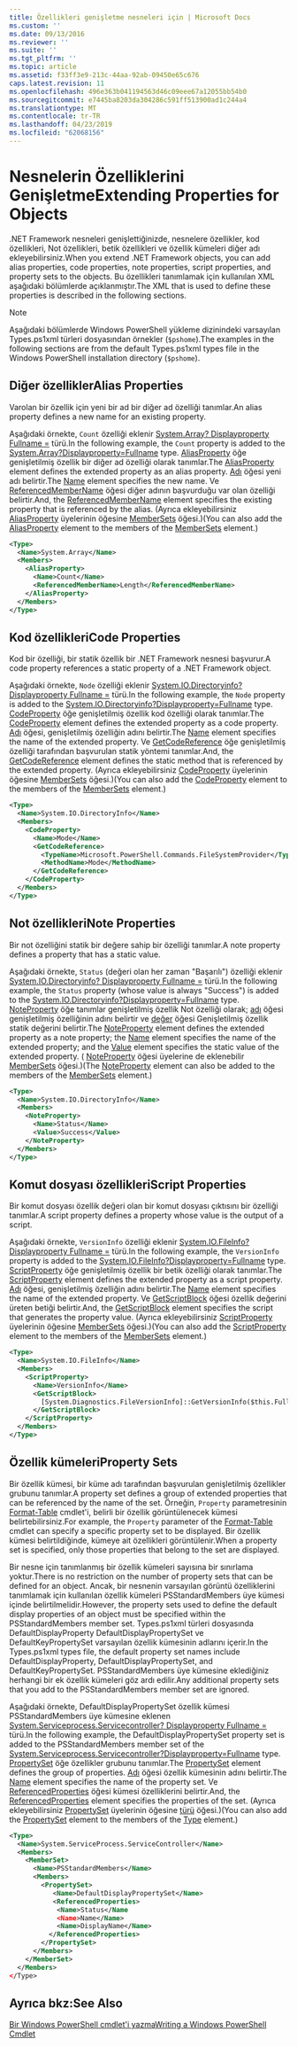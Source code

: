 ```yaml
---
title: Özellikleri genişletme nesneleri için | Microsoft Docs
ms.custom: ''
ms.date: 09/13/2016
ms.reviewer: ''
ms.suite: ''
ms.tgt_pltfrm: ''
ms.topic: article
ms.assetid: f33ff3e9-213c-44aa-92ab-09450e65c676
caps.latest.revision: 11
ms.openlocfilehash: 496e363b041194563d46c09eee67a12055bb54b0
ms.sourcegitcommit: e7445ba8203da304286c591ff513900ad1c244a4
ms.translationtype: MT
ms.contentlocale: tr-TR
ms.lasthandoff: 04/23/2019
ms.locfileid: "62068156"
---
```

# <a name="extending-properties-for-objects"></a><span data-ttu-id="d0398-102">Nesnelerin Özelliklerini Genişletme</span><span class="sxs-lookup"><span data-stu-id="d0398-102">Extending Properties for Objects</span></span>

<span data-ttu-id="d0398-103">.NET Framework nesneleri genişlettiğinizde, nesnelere özellikler, kod özellikleri, Not özellikleri, betik özellikleri ve özellik kümeleri diğer adı ekleyebilirsiniz.</span><span class="sxs-lookup"><span data-stu-id="d0398-103">When you extend .NET Framework objects, you can add alias properties, code properties, note properties, script properties, and property sets to the objects.</span></span> <span data-ttu-id="d0398-104">Bu özellikleri tanımlamak için kullanılan XML aşağıdaki bölümlerde açıklanmıştır.</span><span class="sxs-lookup"><span data-stu-id="d0398-104">The XML that is used to define these properties is described in the following sections.</span></span>

> [!NOTE]
> <span data-ttu-id="d0398-105">Aşağıdaki bölümlerde Windows PowerShell yükleme dizinindeki varsayılan Types.ps1xml türleri dosyasından örnekler (`$pshome`).</span><span class="sxs-lookup"><span data-stu-id="d0398-105">The examples in the following sections are from the default Types.ps1xml types file in the Windows PowerShell installation directory (`$pshome`).</span></span>

## <a name="alias-properties"></a><span data-ttu-id="d0398-106">Diğer özellikler</span><span class="sxs-lookup"><span data-stu-id="d0398-106">Alias Properties</span></span>

<span data-ttu-id="d0398-107">Varolan bir özellik için yeni bir ad bir diğer ad özelliği tanımlar.</span><span class="sxs-lookup"><span data-stu-id="d0398-107">An alias property defines a new name for an existing property.</span></span>

<span data-ttu-id="d0398-108">Aşağıdaki örnekte, `Count` özelliği eklenir [System.Array? Displayproperty Fullname =](/dotnet/api/System.Array) türü.</span><span class="sxs-lookup"><span data-stu-id="d0398-108">In the following example, the `Count` property is added to the [System.Array?Displayproperty=Fullname](/dotnet/api/System.Array) type.</span></span> <span data-ttu-id="d0398-109">[AliasProperty](http://msdn.microsoft.com/en-us/b140038c-807a-4bb9-beca-332491cda1b1) öğe genişletilmiş özellik bir diğer ad özelliği olarak tanımlar.</span><span class="sxs-lookup"><span data-stu-id="d0398-109">The [AliasProperty](http://msdn.microsoft.com/en-us/b140038c-807a-4bb9-beca-332491cda1b1) element defines the extended property as an alias property.</span></span> <span data-ttu-id="d0398-110">[Adı](http://msdn.microsoft.com/en-us/b58e9d21-c8c9-49a5-909e-9c1cfc64f873) öğesi yeni adı belirtir.</span><span class="sxs-lookup"><span data-stu-id="d0398-110">The [Name](http://msdn.microsoft.com/en-us/b58e9d21-c8c9-49a5-909e-9c1cfc64f873) element specifies the new name.</span></span> <span data-ttu-id="d0398-111">Ve [ReferencedMemberName](http://msdn.microsoft.com/en-us/0c5db6cc-9033-4d48-88a7-76b962882f7a) öğesi diğer adının başvurduğu var olan özelliği belirtir.</span><span class="sxs-lookup"><span data-stu-id="d0398-111">And, the [ReferencedMemberName](http://msdn.microsoft.com/en-us/0c5db6cc-9033-4d48-88a7-76b962882f7a) element specifies the existing property that is referenced by the alias.</span></span> <span data-ttu-id="d0398-112">(Ayrıca ekleyebilirsiniz [AliasProperty](http://msdn.microsoft.com/en-us/d6647953-94ad-4b0b-af2e-4dda6952dee1) üyelerinin öğesine [MemberSets](http://msdn.microsoft.com/en-us/46a50fb5-e150-4c03-8584-e1b53e4d49e3) öğesi.)</span><span class="sxs-lookup"><span data-stu-id="d0398-112">(You can also add the [AliasProperty](http://msdn.microsoft.com/en-us/d6647953-94ad-4b0b-af2e-4dda6952dee1) element to the members of the [MemberSets](http://msdn.microsoft.com/en-us/46a50fb5-e150-4c03-8584-e1b53e4d49e3) element.)</span></span>

```xml
<Type>
  <Name>System.Array</Name>
  <Members>
    <AliasProperty>
      <Name>Count</Name>
      <ReferencedMemberName>Length</ReferencedMemberName>
    </AliasProperty>
  </Members>
</Type>
```

## <a name="code-properties"></a><span data-ttu-id="d0398-113">Kod özellikleri</span><span class="sxs-lookup"><span data-stu-id="d0398-113">Code Properties</span></span>

<span data-ttu-id="d0398-114">Kod bir özelliği, bir statik özellik bir .NET Framework nesnesi başvurur.</span><span class="sxs-lookup"><span data-stu-id="d0398-114">A code property references a static property of a .NET Framework object.</span></span>

<span data-ttu-id="d0398-115">Aşağıdaki örnekte, `Node` özelliği eklenir [System.IO.Directoryinfo? Displayproperty Fullname =](/dotnet/api/System.IO.DirectoryInfo) türü.</span><span class="sxs-lookup"><span data-stu-id="d0398-115">In the following example, the `Node` property is added to the [System.IO.Directoryinfo?Displayproperty=Fullname](/dotnet/api/System.IO.DirectoryInfo) type.</span></span> <span data-ttu-id="d0398-116">[CodeProperty](http://msdn.microsoft.com/en-us/59bc4d18-41eb-4c0d-8ad3-bbfa5dc488db) öğe genişletilmiş özellik kod özelliği olarak tanımlar.</span><span class="sxs-lookup"><span data-stu-id="d0398-116">The [CodeProperty](http://msdn.microsoft.com/en-us/59bc4d18-41eb-4c0d-8ad3-bbfa5dc488db) element defines the extended property as a code property.</span></span> <span data-ttu-id="d0398-117">[Adı](http://msdn.microsoft.com/en-us/b58e9d21-c8c9-49a5-909e-9c1cfc64f873) öğesi, genişletilmiş özelliğin adını belirtir.</span><span class="sxs-lookup"><span data-stu-id="d0398-117">The [Name](http://msdn.microsoft.com/en-us/b58e9d21-c8c9-49a5-909e-9c1cfc64f873) element specifies the name of the extended property.</span></span> <span data-ttu-id="d0398-118">Ve [GetCodeReference](http://msdn.microsoft.com/en-us/62af34f5-cc22-42c0-9e0c-3bd0f5c1a4a0) öğe genişletilmiş özelliği tarafından başvurulan statik yöntemi tanımlar.</span><span class="sxs-lookup"><span data-stu-id="d0398-118">And, the [GetCodeReference](http://msdn.microsoft.com/en-us/62af34f5-cc22-42c0-9e0c-3bd0f5c1a4a0) element defines the static method that is referenced by the extended property.</span></span> <span data-ttu-id="d0398-119">(Ayrıca ekleyebilirsiniz [CodeProperty](http://msdn.microsoft.com/en-us/59bc4d18-41eb-4c0d-8ad3-bbfa5dc488db) üyelerinin öğesine [MemberSets](http://msdn.microsoft.com/en-us/46a50fb5-e150-4c03-8584-e1b53e4d49e3) öğesi.)</span><span class="sxs-lookup"><span data-stu-id="d0398-119">(You can also add the [CodeProperty](http://msdn.microsoft.com/en-us/59bc4d18-41eb-4c0d-8ad3-bbfa5dc488db) element to the members of the [MemberSets](http://msdn.microsoft.com/en-us/46a50fb5-e150-4c03-8584-e1b53e4d49e3) element.)</span></span>

```xml
<Type>
  <Name>System.IO.DirectoryInfo</Name>
  <Members>
    <CodeProperty>
      <Name>Mode</Name>
      <GetCodeReference>
        <TypeName>Microsoft.PowerShell.Commands.FileSystemProvider</TypeName>
        <MethodName>Mode</MethodName>
      </GetCodeReference>
    </CodeProperty>
  </Members>
</Type>
```

## <a name="note-properties"></a><span data-ttu-id="d0398-120">Not özellikleri</span><span class="sxs-lookup"><span data-stu-id="d0398-120">Note Properties</span></span>

<span data-ttu-id="d0398-121">Bir not özelliğini statik bir değere sahip bir özelliği tanımlar.</span><span class="sxs-lookup"><span data-stu-id="d0398-121">A note property defines a property that has a static value.</span></span>

<span data-ttu-id="d0398-122">Aşağıdaki örnekte, `Status` (değeri olan her zaman "Başarılı") özelliği eklenir [System.IO.Directoryinfo? Displayproperty Fullname =](/dotnet/api/System.IO.DirectoryInfo) türü.</span><span class="sxs-lookup"><span data-stu-id="d0398-122">In the following example, the `Status` property (whose value is always "Success") is added to the [System.IO.Directoryinfo?Displayproperty=Fullname](/dotnet/api/System.IO.DirectoryInfo) type.</span></span> <span data-ttu-id="d0398-123">[NoteProperty](http://msdn.microsoft.com/en-us/331e6c50-d703-43f0-89bc-ca9fb97800eb) öğe tanımlar genişletilmiş özellik Not özelliği olarak; [adı](http://msdn.microsoft.com/en-us/b58e9d21-c8c9-49a5-909e-9c1cfc64f873) öğesi genişletilmiş özelliğinin adını belirtir ve [değer](http://msdn.microsoft.com/en-us/f3c77546-b98e-4c4e-bbe0-6dfd06696d1c) öğesi Genişletilmiş özellik statik değerini belirtir.</span><span class="sxs-lookup"><span data-stu-id="d0398-123">The [NoteProperty](http://msdn.microsoft.com/en-us/331e6c50-d703-43f0-89bc-ca9fb97800eb) element defines the extended property as a note property; the [Name](http://msdn.microsoft.com/en-us/b58e9d21-c8c9-49a5-909e-9c1cfc64f873) element specifies the name of the extended property; and the [Value](http://msdn.microsoft.com/en-us/f3c77546-b98e-4c4e-bbe0-6dfd06696d1c) element specifies the static value of the extended property.</span></span> <span data-ttu-id="d0398-124">( [NoteProperty](http://msdn.microsoft.com/en-us/331e6c50-d703-43f0-89bc-ca9fb97800eb) öğesi üyelerine de eklenebilir [MemberSets](http://msdn.microsoft.com/en-us/46a50fb5-e150-4c03-8584-e1b53e4d49e3) öğesi.)</span><span class="sxs-lookup"><span data-stu-id="d0398-124">(The [NoteProperty](http://msdn.microsoft.com/en-us/331e6c50-d703-43f0-89bc-ca9fb97800eb) element can also be added to the members of the [MemberSets](http://msdn.microsoft.com/en-us/46a50fb5-e150-4c03-8584-e1b53e4d49e3) element.)</span></span>

```xml
<Type>
  <Name>System.IO.DirectoryInfo</Name>
  <Members>
    <NoteProperty>
      <Name>Status</Name>
      <Value>Success</Value>
    </NoteProperty>
  </Members>
</Type>
```

## <a name="script-properties"></a><span data-ttu-id="d0398-125">Komut dosyası özellikleri</span><span class="sxs-lookup"><span data-stu-id="d0398-125">Script Properties</span></span>

<span data-ttu-id="d0398-126">Bir komut dosyası özellik değeri olan bir komut dosyası çıktısını bir özelliği tanımlar.</span><span class="sxs-lookup"><span data-stu-id="d0398-126">A script property defines a property whose value is the output of a script.</span></span>

<span data-ttu-id="d0398-127">Aşağıdaki örnekte, `VersionInfo` özelliği eklenir [System.IO.FileInfo? Displayproperty Fullname =](/dotnet/api/System.IO.FileInfo) türü.</span><span class="sxs-lookup"><span data-stu-id="d0398-127">In the following example, the `VersionInfo` property is added to the [System.IO.FileInfo?Displayproperty=Fullname](/dotnet/api/System.IO.FileInfo) type.</span></span> <span data-ttu-id="d0398-128">[ScriptProperty](http://msdn.microsoft.com/en-us/858a4247-676b-4cc9-9f3e-057109aad350) öğe genişletilmiş özellik bir betik özelliği olarak tanımlar.</span><span class="sxs-lookup"><span data-stu-id="d0398-128">The [ScriptProperty](http://msdn.microsoft.com/en-us/858a4247-676b-4cc9-9f3e-057109aad350) element defines the extended property as a script property.</span></span> <span data-ttu-id="d0398-129">[Adı](http://msdn.microsoft.com/en-us/b58e9d21-c8c9-49a5-909e-9c1cfc64f873) öğesi, genişletilmiş özelliğin adını belirtir.</span><span class="sxs-lookup"><span data-stu-id="d0398-129">The [Name](http://msdn.microsoft.com/en-us/b58e9d21-c8c9-49a5-909e-9c1cfc64f873) element specifies the name of the extended property.</span></span> <span data-ttu-id="d0398-130">Ve [GetScriptBlock](http://msdn.microsoft.com/en-us/f3c77546-b98e-4c4e-bbe0-6dfd06696d1c) öğesi özellik değerini üreten betiği belirtir.</span><span class="sxs-lookup"><span data-stu-id="d0398-130">And, the [GetScriptBlock](http://msdn.microsoft.com/en-us/f3c77546-b98e-4c4e-bbe0-6dfd06696d1c) element specifies the script that generates the property value.</span></span> <span data-ttu-id="d0398-131">(Ayrıca ekleyebilirsiniz [ScriptProperty](http://msdn.microsoft.com/en-us/858a4247-676b-4cc9-9f3e-057109aad350) üyelerinin öğesine [MemberSets](http://msdn.microsoft.com/en-us/46a50fb5-e150-4c03-8584-e1b53e4d49e3) öğesi.)</span><span class="sxs-lookup"><span data-stu-id="d0398-131">(You can also add the [ScriptProperty](http://msdn.microsoft.com/en-us/858a4247-676b-4cc9-9f3e-057109aad350) element to the members of the [MemberSets](http://msdn.microsoft.com/en-us/46a50fb5-e150-4c03-8584-e1b53e4d49e3) element.)</span></span>

```xml
<Type>
  <Name>System.IO.FileInfo</Name>
  <Members>
    <ScriptProperty>
      <Name>VersionInfo</Name>
      <GetScriptBlock>
        [System.Diagnostics.FileVersionInfo]::GetVersionInfo($this.FullName)
      </GetScriptBlock>
    </ScriptProperty>
  </Members>
</Type>
```

## <a name="property-sets"></a><span data-ttu-id="d0398-132">Özellik kümeleri</span><span class="sxs-lookup"><span data-stu-id="d0398-132">Property Sets</span></span>

<span data-ttu-id="d0398-133">Bir özellik kümesi, bir küme adı tarafından başvurulan genişletilmiş özellikler grubunu tanımlar.</span><span class="sxs-lookup"><span data-stu-id="d0398-133">A property set defines a group of extended properties that can be referenced by the name of the set.</span></span> <span data-ttu-id="d0398-134">Örneğin, `Property` parametresinin [Format-Table](/powershell/module/Microsoft.PowerShell.Utility/Format-Table) cmdlet'i, belirli bir özellik görüntülenecek kümesi belirtebilirsiniz.</span><span class="sxs-lookup"><span data-stu-id="d0398-134">For example, the `Property` parameter of the [Format-Table](/powershell/module/Microsoft.PowerShell.Utility/Format-Table) cmdlet can specify a specific property set to be displayed.</span></span> <span data-ttu-id="d0398-135">Bir özellik kümesi belirtildiğinde, kümeye ait özellikleri görüntülenir.</span><span class="sxs-lookup"><span data-stu-id="d0398-135">When a property set is specified, only those properties that belong to the set are displayed.</span></span>

<span data-ttu-id="d0398-136">Bir nesne için tanımlanmış bir özellik kümeleri sayısına bir sınırlama yoktur.</span><span class="sxs-lookup"><span data-stu-id="d0398-136">There is no restriction on the number of property sets that can be defined for an object.</span></span> <span data-ttu-id="d0398-137">Ancak, bir nesnenin varsayılan görüntü özelliklerini tanımlamak için kullanılan özellik kümeleri PSStandardMembers üye kümesi içinde belirtilmelidir.</span><span class="sxs-lookup"><span data-stu-id="d0398-137">However, the property sets used to define the default display properties of an object must be specified within the PSStandardMembers member set.</span></span> <span data-ttu-id="d0398-138">Types.ps1xml türleri dosyasında DefaultDisplayProperty DefaultDisplayPropertySet ve DefaultKeyPropertySet varsayılan özellik kümesinin adlarını içerir.</span><span class="sxs-lookup"><span data-stu-id="d0398-138">In the Types.ps1xml types file, the default property set names include DefaultDisplayProperty, DefaultDisplayPropertySet, and DefaultKeyPropertySet.</span></span> <span data-ttu-id="d0398-139">PSStandardMembers üye kümesine eklediğiniz herhangi bir ek özellik kümeleri göz ardı edilir.</span><span class="sxs-lookup"><span data-stu-id="d0398-139">Any additional property sets that you add to the PSStandardMembers member set are ignored.</span></span>

<span data-ttu-id="d0398-140">Aşağıdaki örnekte, DefaultDisplayPropertySet özellik kümesi PSStandardMembers üye kümesine eklenen [System.Serviceprocess.Servicecontroller? Displayproperty Fullname =](/dotnet/api/System.ServiceProcess.ServiceController) türü.</span><span class="sxs-lookup"><span data-stu-id="d0398-140">In the following example, the DefaultDisplayPropertySet property set is added to the PSStandardMembers member set of the [System.Serviceprocess.Servicecontroller?Displayproperty=Fullname](/dotnet/api/System.ServiceProcess.ServiceController) type.</span></span> <span data-ttu-id="d0398-141">[PropertySet](http://msdn.microsoft.com/en-us/14cdc234-796e-4857-9b51-bdbaa1412188) öğe özellikler grubunu tanımlar.</span><span class="sxs-lookup"><span data-stu-id="d0398-141">The [PropertySet](http://msdn.microsoft.com/en-us/14cdc234-796e-4857-9b51-bdbaa1412188) element defines the group of properties.</span></span> <span data-ttu-id="d0398-142">[Adı](http://msdn.microsoft.com/en-us/b58e9d21-c8c9-49a5-909e-9c1cfc64f873) öğesi özellik kümesinin adını belirtir.</span><span class="sxs-lookup"><span data-stu-id="d0398-142">The [Name](http://msdn.microsoft.com/en-us/b58e9d21-c8c9-49a5-909e-9c1cfc64f873) element specifies the name of the property set.</span></span> <span data-ttu-id="d0398-143">Ve [ReferencedProperties](http://msdn.microsoft.com/en-us/5e620423-8679-4fbf-b6db-9f79288e4786) öğesi kümesi özelliklerini belirtir.</span><span class="sxs-lookup"><span data-stu-id="d0398-143">And, the [ReferencedProperties](http://msdn.microsoft.com/en-us/5e620423-8679-4fbf-b6db-9f79288e4786) element specifies the properties of the set.</span></span> <span data-ttu-id="d0398-144">(Ayrıca ekleyebilirsiniz [PropertySet](http://msdn.microsoft.com/en-us/14cdc234-796e-4857-9b51-bdbaa1412188) üyelerinin öğesine [türü](http://msdn.microsoft.com/en-us/e5dbd353-d6b2-40a1-92b6-6f1fea744ebe) öğesi.)</span><span class="sxs-lookup"><span data-stu-id="d0398-144">(You can also add the [PropertySet](http://msdn.microsoft.com/en-us/14cdc234-796e-4857-9b51-bdbaa1412188) element to the members of the [Type](http://msdn.microsoft.com/en-us/e5dbd353-d6b2-40a1-92b6-6f1fea744ebe) element.)</span></span>

```xml
<Type>
  <Name>System.ServiceProcess.ServiceController</Name>
  <Members>
    <MemberSet>
      <Name>PSStandardMembers</Name>
      <Members>
        <PropertySet>
           <Name>DefaultDisplayPropertySet</Name>
           <ReferencedProperties>
            <Name>Status</Name
            <Name>Name</Name>
            <Name>DisplayName</Name>
          </ReferencedProperties>
        </PropertySet>
      </Members>
    </MemberSet>
  </Members>
</Type>
```

## <a name="see-also"></a><span data-ttu-id="d0398-145">Ayrıca bkz:</span><span class="sxs-lookup"><span data-stu-id="d0398-145">See Also</span></span>

[<span data-ttu-id="d0398-146">Bir Windows PowerShell cmdlet'i yazma</span><span class="sxs-lookup"><span data-stu-id="d0398-146">Writing a Windows PowerShell Cmdlet</span></span>](./writing-a-windows-powershell-cmdlet.md)
